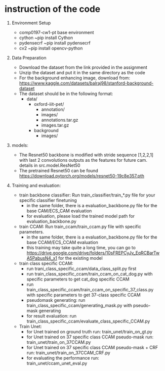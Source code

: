 # instruction of the code

1. Environment Setup
    - comp0197-cw1-pt base environment
    - cython ~pip install Cython
    - pydensecrf ~pip install pydensecrf
    - cv2 ~pip install opencv-python

2. Data Preparation
    - Download the dataset from the link provided in the assignment
    - Unzip the dataset and put it in the same directory as the code
    - For the background enhancing image, download from: https://www.kaggle.com/datasets/balraj98/stanford-background-dataset
    - The dataset should be in the following format:
        - data/
            - oxford-iiit-pet/
                - annotation/
                - images/
                - annotations.tar.gz
                - images.tar.gz
            - background
                - images/

3. models:
    - The Resnet50 backbone is modified with stride sequence [1,2,2,1] with last 2 convolutions outputs as the features for future cam.
      details in src.model.ResNet50
    - The pretrained Resnet50 can be found https://download.pytorch.org/models/resnet50-19c8e357.pth

4. Training and evaluation:
    - train backbone classifier: Run train_classifier/train_*.py file for your specific classifier finetuning
        - in the same folder, there is a evaluation_backbone.py file for the base CAM/ECS_CAM evaluation
        - for evaluation, please load the trained model path for evaluation_backbone.py
    - train CCAM: Run train_ccam/train_ccam.py file with specific parameters.
        - in the same folder, there is a evaluation_backbone.py file for the base CCAM/ECS_CCAM evaluation
        - this training may take quite a long time, you can go to https://drive.google.com/drive/folders/10sFREPCyJv_EqRCBarTwA5PabusN4_x1 for the 
        existing model
    - train class specific CCAM:
        - run trani_class_specific_ccam/data_class_split.py first
        - run train_class_specific_ccam/train_ccam_on_cat_dog.py with specific parameters to get cat_dog specific CCAM
        - run train_class_specific_ccam/train_ccam_on_specific_37_class.py with specific parameters to get 37-class specific CCAM
        - pseudomask generating: run train_class_specific_ccam/generating_mask.py with pseudo-mask generating
        - for result evaluation: run train_class_specific_ccam/evaluate_class_specific_CCAM.py
    - Train Unet:
        - for Unet trained on ground truth run: train_unet/train_on_gt.py
        - for Unet trained on 37 specific class CCAM pseudo-mask run: train_unet/train_on_37CCAM.py
        - for Unet trained on 37 specific class CCAM pseudo-mask + CRF run: train_unet/train_on_37CCAM_CRF.py
        - for evaluating the performance run: train_unet/ccam_unet_eval.py
        

